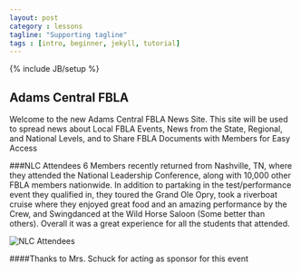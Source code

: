 ```yaml
---
layout: post
category : lessons
tagline: "Supporting tagline"
tags : [intro, beginner, jekyll, tutorial]
---
```

{% include JB/setup %}

## Adams Central FBLA
Welcome to the new Adams Central FBLA News Site.  This site will be used to spread news about Local FBLA Events, News from the State, Regional, and National Levels, and to Share FBLA Documents with Members for Easy Access

###NLC Attendees
6 Members recently returned from Nashville, TN, where they attended the National Leadership Conference, along with 10,000 other FBLA members nationwide. In addition to partaking in the test/performance event they qualified in, they toured the Grand Ole Opry, took a riverboat cruise where they enjoyed great food and an amazing performance by the Crew, and Swingdanced at the Wild Horse Saloon (Some better than others).  Overall it was a great experience for all the students that attended.

![NLC Attendees](http://i.imgur.com/Z3d37ht.jpg "Logo Title Text 1")

####Thanks to Mrs. Schuck for acting as sponsor for this event

